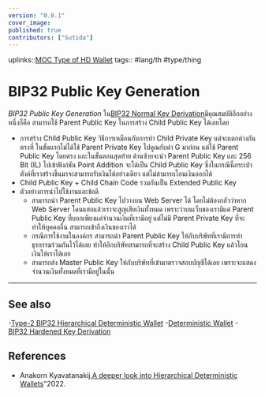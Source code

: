 ```yaml
---
version: "0.0.1"
cover_image:
published: true
contributors: ["Sutida"]
---
```

uplinks::[MOC Type of HD Wallet](./MOC%20Type%20of%20HD%20Wallet.md)
tags:: #lang/th #type/thing

# BIP32 Public Key Generation
*BIP32 Public Key Generation* ใน[BIP32 Normal Key Derivation](./BIP32%20Normal%20Key%20Derivation.md)มีคุณสมบัติอีกอย่างหนึ่งก็คือ สามารถใช้ Parent Public Key ในการสร้าง  Child Public Key ได้เลยโดย 

- การสร้าง Child Public Key วิธีการเหมือนกับการทำ Child Private Key แต่จะแตกต่างกันตรงที่ ในขั้นแรกไม่ได้ใช้  Parent Private Key ไปคูณกับค่า G มาก่อน แต่ใช้ Parent Public Key โดยตรง และในขั้นตอนสุดท้าย ด้านซ้ายจะนำ Parent Public Key และ 256 Bit (IL)  ไปเข้าฟังก์ชัน Point Addition จะได้เป็น Child Public Key  ซึ่งในกรณีนี้กระเป๋าตังค์ที่เราสร้างขึ้นมาจะสามารถรับเงินได้อย่างเดียว แต่ไม่สามารถโอนเงินออกได้ 
- Child Public Key + Child Chain Code รวมกันเป็น Extended Public Key
- ตัวอย่างการนำไปใช้งานและข้อดี  
   - สามารถนำ Parent Public Key ไปวางบน Web Server ได้ โดยไม่ต้องกลัวว่าหาก Web Server โดนแฮกแล้วเราจะสูญเสียเงินทั้งหมด เพราะว่าบนเว็บของเรามีแค่  Parent Public Key ที่บอกเพียงแค่จำนวนเงินที่เรามีอยู่ แต่ไม่มี Parent Private Key ที่จะทำให้บุคคลอื่น สามารถเข้าถึงเงินของเราได้
   - กรณีการใช้งานในองค์กร สามารถนำ Parent Public Key ให้กับบริษัทที่เรามีการทำธุรกรรมร่วมกันไว้ได้เลย ทำให้อีกบริษัทสามารถที่จะสร้าง Child Public Key แล้วโอนเงินให้เราได้เลย
   -  สามารถส่ง Master Public Key ให้กับบริษัทที่เข้ามาตรวจสอบบัญชีได้เลย เพราะจะแสดงจำนวนเงินทั้งหมดที่เรามีอยู่ในนั้น  

---
## See also
-[Type-2 BIP32 Hierarchical Deterministic Wallet](./Type-2%20BIP32%20Hierarchical%20Deterministic%20Wallet.md)
-[Deterministic Wallet](./Deterministic%20Wallet.md)
-[BIP32 Hardened Key Derivation](./BIP32%20Hardened%20Key%20Derivation.md)
## References
- Anakorn Kyavatanakij,[A deeper look into Hierarchical Deterministic Wallets](./A%20deeper%20look%20into%20Hierarchical%20Deterministic%20Wallets.md)"2022.